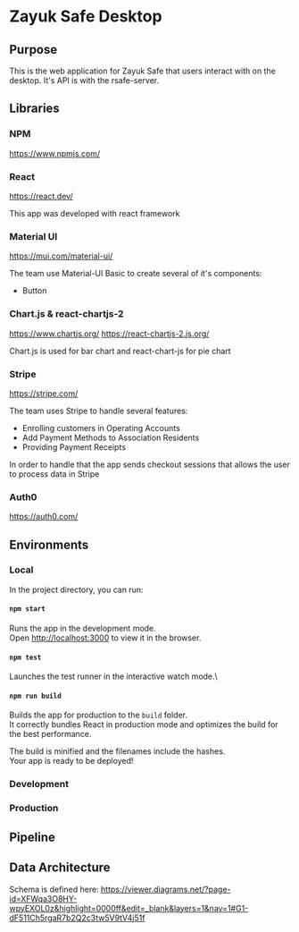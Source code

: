 # Zayuk Safe Desktop

## Purpose

This is the web application for Zayuk Safe that users interact with on the desktop. It's API is with the rsafe-server.

## Libraries

### NPM

https://www.npmjs.com/

### React

https://react.dev/

This app was developed with react framework

### Material UI

https://mui.com/material-ui/

The team use Material-UI Basic to create several of it's components:

- Button

### Chart.js & react-chartjs-2

https://www.chartjs.org/
https://react-chartjs-2.js.org/

Chart.js is used for bar chart and react-chart-js for pie chart

### Stripe

https://stripe.com/

The team uses Stripe to handle several features:

- Enrolling customers in Operating Accounts
- Add Payment Methods to Association Residents
- Providing Payment Receipts

In order to handle that the app sends checkout sessions that allows the user to process data in Stripe

### Auth0

https://auth0.com/

## Environments

### Local

In the project directory, you can run:

#### `npm start`

Runs the app in the development mode.\
Open [http://localhost:3000](http://localhost:3000) to view it in the browser.

#### `npm test`

Launches the test runner in the interactive watch mode.\

#### `npm run build`

Builds the app for production to the `build` folder.\
It correctly bundles React in production mode and optimizes the build for the best performance.

The build is minified and the filenames include the hashes.\
Your app is ready to be deployed!

### Development

### Production

## Pipeline

## Data Architecture

Schema is defined here:
https://viewer.diagrams.net/?page-id=XFWqa3O8HY-wpyEXOL0z&highlight=0000ff&edit=_blank&layers=1&nav=1#G1-dF511Ch5rgaR7b2Q2c3tw5V9tV4j51f
